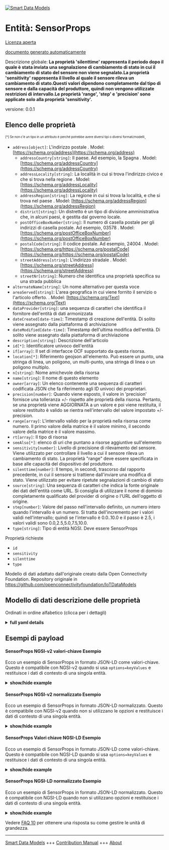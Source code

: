 <!-- 10-Header -->  
[![Smart Data Models](https://smartdatamodels.org/wp-content/uploads/2022/01/SmartDataModels_logo.png "Logo")](https://smartdatamodels.org)  
Entità: SensorProps  
===================<!-- /10-Header -->  
<!-- 15-License -->  
[Licenza aperta](https://github.com/smart-data-models//dataModel.OCF/blob/master/SensorProps/LICENSE.md)  
[documento generato automaticamente](https://docs.google.com/presentation/d/e/2PACX-1vTs-Ng5dIAwkg91oTTUdt8ua7woBXhPnwavZ0FxgR8BsAI_Ek3C5q97Nd94HS8KhP-r_quD4H0fgyt3/pub?start=false&loop=false&delayms=3000#slide=id.gb715ace035_0_60)  
<!-- /15-License -->  
<!-- 20-Description -->  
Descrizione globale: **La proprietà 'silenttime' rappresenta il periodo dopo il quale è stata inviata una segnalazione di cambiamento di stato in cui il cambiamento di stato del sensore non viene segnalato.La proprietà 'sensitivity' rappresenta il livello al quale il sensore rileva un cambiamento di stato.Questi valori dipendono completamente dal tipo di sensore e dalla capacità del produttore, quindi non vengono utilizzate restrizioni di intervallo.Le proprietà 'range', 'step' e 'precision' sono applicate solo alla proprietà 'sensitivity'.**  
versione: 0.0.1  
<!-- /20-Description -->  
<!-- 30-PropertiesList -->  

## Elenco delle proprietà  

<sup><sub>[*] Se non c'è un tipo in un attributo è perché potrebbe avere diversi tipi o diversi formati/modelli</sub></sup>.  
- `address[object]`: L'indirizzo postale  . Model: [https://schema.org/address](https://schema.org/address)	- `addressCountry[string]`: Il paese. Ad esempio, la Spagna  . Model: [https://schema.org/addressCountry](https://schema.org/addressCountry)  
	- `addressLocality[string]`: La località in cui si trova l'indirizzo civico e che si trova nella regione  . Model: [https://schema.org/addressLocality](https://schema.org/addressLocality)  
	- `addressRegion[string]`: La regione in cui si trova la località, e che si trova nel paese  . Model: [https://schema.org/addressRegion](https://schema.org/addressRegion)  
	- `district[string]`: Un distretto è un tipo di divisione amministrativa che, in alcuni paesi, è gestita dal governo locale.    
	- `postOfficeBoxNumber[string]`: Il numero di casella postale per gli indirizzi di casella postale. Ad esempio, 03578  . Model: [https://schema.org/postOfficeBoxNumber](https://schema.org/postOfficeBoxNumber)  
	- `postalCode[string]`: Il codice postale. Ad esempio, 24004  . Model: [https://schema.org/https://schema.org/postalCode](https://schema.org/https://schema.org/postalCode)  
	- `streetAddress[string]`: L'indirizzo stradale  . Model: [https://schema.org/streetAddress](https://schema.org/streetAddress)  
	- `streetNr[string]`: Numero che identifica una proprietà specifica su una strada pubblica    
- `alternateName[string]`: Un nome alternativo per questa voce  - `areaServed[string]`: L'area geografica in cui viene fornito il servizio o l'articolo offerto.  . Model: [https://schema.org/Text](https://schema.org/Text)- `dataProvider[string]`: una sequenza di caratteri che identifica il fornitore dell'entità di dati armonizzata  - `dateCreated[date-time]`: Timestamp di creazione dell'entità. Di solito viene assegnato dalla piattaforma di archiviazione  - `dateModified[date-time]`: Timestamp dell'ultima modifica dell'entità. Di solito viene assegnato dalla piattaforma di archiviazione  - `description[string]`: Descrizione dell'articolo  - `id[*]`: Identificatore univoco dell'entità  - `if[array]`: Il set di interfacce OCF supportato da questa risorsa.  - `location[*]`: Riferimento geojson all'elemento. Può essere un punto, una stringa di linea, un poligono, un multi-punto, una stringa di linea o un poligono multiplo.  - `n[string]`: Nome amichevole della risorsa  - `name[string]`: Il nome di questo elemento  - `owner[array]`: Un elenco contenente una sequenza di caratteri codificata JSON che fa riferimento agli ID univoci dei proprietari.  - `precision[number]`: Quando viene esposto, il valore in 'precision' fornisce una tolleranza +/- rispetto alle proprietà della risorsa. Pertanto, se una proprietà viene AGGIORNATA a un valore e poi viene restituita, il valore restituito è valido se rientra nell'intervallo del valore impostato +/- precision.  - `range[array]`: L'intervallo valido per la proprietà nella risorsa come numero. Il primo valore della matrice è il valore minimo, il secondo valore della matrice è il valore massimo.  - `rt[array]`: Il tipo di risorsa  - `seeAlso[*]`: elenco di uri che puntano a risorse aggiuntive sull'elemento  - `sensitivity[number]`: Livello di precisione di rilevamento del sensore. Viene utilizzato per controllare il livello a cui il sensore rileva un cambiamento di stato. La proprietà "range" deve essere specificata in base alle capacità del dispositivo del produttore.  - `silenttime[number]`: Il tempo, in secondi, trascorso dal rapporto precedente, in cui il sensore si trattiene dall'inviare una modifica di stato. Viene utilizzato per evitare ripetute segnalazioni di cambio di stato  - `source[string]`: Una sequenza di caratteri che indica la fonte originale dei dati dell'entità come URL. Si consiglia di utilizzare il nome di dominio completamente qualificato del provider di origine o l'URL dell'oggetto di origine.  - `step[number]`: Valore del passo nell'intervallo definito, un numero intero quando l'intervallo è un numero.  Si tratta dell'incremento per i valori validi nell'intervallo; quindi se l'intervallo è 0.0..10.0 e il passo è 2.5, i valori validi sono 0.0,2.5,5.0,7.5,10.0.  - `type[string]`: Tipo di entità NGSI. Deve essere SensorProps  <!-- /30-PropertiesList -->  
<!-- 35-RequiredProperties -->  
Proprietà richieste  
- `id`  - `sensitivity`  - `silenttime`  - `type`  <!-- /35-RequiredProperties -->  
<!-- 40-RequiredProperties -->  
Modello di dati adattato dall'originale creato dalla Open Connectivity Foundation. Repository originale in https://github.com/openconnectivityfoundation/IoTDataModels  
<!-- /40-RequiredProperties -->  
<!-- 50-DataModelHeader -->  
## Modello di dati descrizione delle proprietà  
Ordinati in ordine alfabetico (clicca per i dettagli)  
<!-- /50-DataModelHeader -->  
<!-- 60-ModelYaml -->  
<details><summary><strong>full yaml details</strong></summary>    
```yaml  
SensorProps:    
  description: 'This Resource describes the properties which guide the reporting of a state change of a Sensor.The Property ''silenttime'' represents the period after which a state change report was sent where the Sensor state change is not reported.The Property ''sensitivity'' represents the level at which the sensor detects a state change.These values are completely dependent on the type of Sensor and the manufacturer capability, so no range restrictions are used.The Properties ''range'', ''step'' and ''precision'' are only applied to the ''sensitivity'' Property.'    
  properties:    
    address:    
      description: The mailing address    
      properties:    
        addressCountry:    
          description: 'The country. For example, Spain'    
          type: string    
          x-ngsi:    
            model: https://schema.org/addressCountry    
            type: Property    
        addressLocality:    
          description: 'The locality in which the street address is, and which is in the region'    
          type: string    
          x-ngsi:    
            model: https://schema.org/addressLocality    
            type: Property    
        addressRegion:    
          description: 'The region in which the locality is, and which is in the country'    
          type: string    
          x-ngsi:    
            model: https://schema.org/addressRegion    
            type: Property    
        district:    
          description: 'A district is a type of administrative division that, in some countries, is managed by the local government'    
          type: string    
          x-ngsi:    
            type: Property    
        postOfficeBoxNumber:    
          description: 'The post office box number for PO box addresses. For example, 03578'    
          type: string    
          x-ngsi:    
            model: https://schema.org/postOfficeBoxNumber    
            type: Property    
        postalCode:    
          description: 'The postal code. For example, 24004'    
          type: string    
          x-ngsi:    
            model: https://schema.org/https://schema.org/postalCode    
            type: Property    
        streetAddress:    
          description: The street address    
          type: string    
          x-ngsi:    
            model: https://schema.org/streetAddress    
            type: Property    
        streetNr:    
          description: Number identifying a specific property on a public street    
          type: string    
          x-ngsi:    
            type: Property    
      type: object    
      x-ngsi:    
        model: https://schema.org/address    
        type: Property    
    alternateName:    
      description: An alternative name for this item    
      type: string    
      x-ngsi:    
        type: Property    
    areaServed:    
      description: The geographic area where a service or offered item is provided    
      type: string    
      x-ngsi:    
        model: https://schema.org/Text    
        type: Property    
    dataProvider:    
      description: A sequence of characters identifying the provider of the harmonised data entity    
      type: string    
      x-ngsi:    
        type: Property    
    dateCreated:    
      description: Entity creation timestamp. This will usually be allocated by the storage platform    
      format: date-time    
      type: string    
      x-ngsi:    
        type: Property    
    dateModified:    
      description: Timestamp of the last modification of the entity. This will usually be allocated by the storage platform    
      format: date-time    
      type: string    
      x-ngsi:    
        type: Property    
    description:    
      description: A description of this item    
      type: string    
      x-ngsi:    
        type: Property    
    id:    
      anyOf:    
        - description: Identifier format of any NGSI entity    
          maxLength: 256    
          minLength: 1    
          pattern: ^[\w\-\.\{\}\$\+\*\[\]`|~^@!,:\\]+$    
          type: string    
          x-ngsi:    
            type: Property    
        - description: Identifier format of any NGSI entity    
          format: uri    
          type: string    
          x-ngsi:    
            type: Property    
      description: Unique identifier of the entity    
      x-ngsi:    
        type: Property    
    if:    
      description: The OCF Interface set supported by this Resource    
      items:    
        enum:    
          - oic.if.rw    
          - oic.if.baseline    
        type: string    
      minItems: 2    
      readOnly: true    
      type: array    
      uniqueItems: true    
      x-ngsi:    
        type: Property    
    location:    
      description: 'Geojson reference to the item. It can be Point, LineString, Polygon, MultiPoint, MultiLineString or MultiPolygon'    
      oneOf:    
        - description: Geojson reference to the item. Point    
          properties:    
            bbox:    
              items:    
                type: number    
              minItems: 4    
              type: array    
            coordinates:    
              items:    
                type: number    
              minItems: 2    
              type: array    
            type:    
              enum:    
                - Point    
              type: string    
          required:    
            - type    
            - coordinates    
          title: GeoJSON Point    
          type: object    
          x-ngsi:    
            type: GeoProperty    
        - description: Geojson reference to the item. LineString    
          properties:    
            bbox:    
              items:    
                type: number    
              minItems: 4    
              type: array    
            coordinates:    
              items:    
                items:    
                  type: number    
                minItems: 2    
                type: array    
              minItems: 2    
              type: array    
            type:    
              enum:    
                - LineString    
              type: string    
          required:    
            - type    
            - coordinates    
          title: GeoJSON LineString    
          type: object    
          x-ngsi:    
            type: GeoProperty    
        - description: Geojson reference to the item. Polygon    
          properties:    
            bbox:    
              items:    
                type: number    
              minItems: 4    
              type: array    
            coordinates:    
              items:    
                items:    
                  items:    
                    type: number    
                  minItems: 2    
                  type: array    
                minItems: 4    
                type: array    
              type: array    
            type:    
              enum:    
                - Polygon    
              type: string    
          required:    
            - type    
            - coordinates    
          title: GeoJSON Polygon    
          type: object    
          x-ngsi:    
            type: GeoProperty    
        - description: Geojson reference to the item. MultiPoint    
          properties:    
            bbox:    
              items:    
                type: number    
              minItems: 4    
              type: array    
            coordinates:    
              items:    
                items:    
                  type: number    
                minItems: 2    
                type: array    
              type: array    
            type:    
              enum:    
                - MultiPoint    
              type: string    
          required:    
            - type    
            - coordinates    
          title: GeoJSON MultiPoint    
          type: object    
          x-ngsi:    
            type: GeoProperty    
        - description: Geojson reference to the item. MultiLineString    
          properties:    
            bbox:    
              items:    
                type: number    
              minItems: 4    
              type: array    
            coordinates:    
              items:    
                items:    
                  items:    
                    type: number    
                  minItems: 2    
                  type: array    
                minItems: 2    
                type: array    
              type: array    
            type:    
              enum:    
                - MultiLineString    
              type: string    
          required:    
            - type    
            - coordinates    
          title: GeoJSON MultiLineString    
          type: object    
          x-ngsi:    
            type: GeoProperty    
        - description: Geojson reference to the item. MultiLineString    
          properties:    
            bbox:    
              items:    
                type: number    
              minItems: 4    
              type: array    
            coordinates:    
              items:    
                items:    
                  items:    
                    items:    
                      type: number    
                    minItems: 2    
                    type: array    
                  minItems: 4    
                  type: array    
                type: array    
              type: array    
            type:    
              enum:    
                - MultiPolygon    
              type: string    
          required:    
            - type    
            - coordinates    
          title: GeoJSON MultiPolygon    
          type: object    
          x-ngsi:    
            type: GeoProperty    
      x-ngsi:    
        type: GeoProperty    
    n:    
      description: Friendly name of the Resource    
      maxLength: 64    
      readOnly: true    
      type: string    
      x-ngsi:    
        type: Property    
    name:    
      description: The name of this item    
      type: string    
      x-ngsi:    
        type: Property    
    owner:    
      description: A List containing a JSON encoded sequence of characters referencing the unique Ids of the owner(s)    
      items:    
        anyOf:    
          - description: Identifier format of any NGSI entity    
            maxLength: 256    
            minLength: 1    
            pattern: ^[\w\-\.\{\}\$\+\*\[\]`|~^@!,:\\]+$    
            type: string    
            x-ngsi:    
              type: Property    
          - description: Identifier format of any NGSI entity    
            format: uri    
            type: string    
            x-ngsi:    
              type: Property    
        description: Unique identifier of the entity    
        x-ngsi:    
          type: Property    
      type: array    
      x-ngsi:    
        type: Property    
    precision:    
      description: 'When exposed the value in ''precision'' provides a +/- tolerance against the Properties in the Resource. Thus if a Property is UPDATED to a value and that Property then RETRIEVED, the RETRIEVED value is valid if in the range of the set value +/- precision'    
      readOnly: true    
      type: number    
      x-ngsi:    
        type: Property    
    range:    
      description: 'The valid range for the Property in the Resource as a number. The first value in the array is the minimum value, the second value in the array is the maximum value'    
      items:    
        type: number    
      maxItems: 2    
      minItems: 2    
      readOnly: true    
      type: array    
      x-ngsi:    
        type: Property    
    rt:    
      description: The Resource Type    
      items:    
        enum:    
          - oic.r.sensor.props    
        maxLength: 64    
        type: string    
      minItems: 1    
      readOnly: true    
      type: array    
      uniqueItems: true    
      x-ngsi:    
        type: Property    
    seeAlso:    
      description: list of uri pointing to additional resources about the item    
      oneOf:    
        - items:    
            format: uri    
            type: string    
          minItems: 1    
          type: array    
        - format: uri    
          type: string    
      x-ngsi:    
        type: Property    
    sensitivity:    
      description: The level of the detection accuracy of the Sensor. This is used to control the level at which the Sensor detects a state change. The 'range' Property should be specified per manufacturer device capabilities    
      type: number    
      x-ngsi:    
        type: Property    
    silenttime:    
      description: The time in seconds from the previous report that the Sensor restrains from sending a state change. This is used to avoid repeated state change reports    
      type: number    
      x-ngsi:    
        type: Property    
    source:    
      description: 'A sequence of characters giving the original source of the entity data as a URL. Recommended to be the fully qualified domain name of the source provider, or the URL to the source object'    
      type: string    
      x-ngsi:    
        type: Property    
    step:    
      description: 'Step value across the defined range an integer when the range is a number.  This is the increment for valid values across the range; so if range is 0.0..10.0 and step is 2.5 then valid values are 0.0,2.5,5.0,7.5,10.0'    
      readOnly: true    
      type: number    
      x-ngsi:    
        type: Property    
    type:    
      description: NGSI entity type. It has to be SensorProps    
      enum:    
        - SensorProps    
      type: string    
      x-ngsi:    
        type: Property    
  required:    
    - silenttime    
    - sensitivity    
    - id    
    - type    
  type: object    
  x-derived-from: https://raw.githubusercontent.com/openconnectivityfoundation/IoTDataModels/master/SensorPropsResURI.swagger.json    
  x-disclaimer: 'Redistribution and use in source and binary forms, with or without modification, are permitted  provided that the license conditions are met. Copyleft (c) 2022 Contributors to Smart Data Models Program'    
  x-license-url: https://github.com/smart-data-models/dataModel.OCF/blob/master/SensorProps/LICENSE.md    
  x-model-schema: https://smart-data-models.github.io/dataModel.OCF/SensorProps/schema.json    
  x-model-tags: OCF    
  x-version: 0.0.1    
```  
</details>    
<!-- /60-ModelYaml -->  
<!-- 70-MiddleNotes -->  
<!-- /70-MiddleNotes -->  
<!-- 80-Examples -->  
## Esempi di payload  
#### SensorProps NGSI-v2 valori-chiave Esempio  
Ecco un esempio di SensorProps in formato JSON-LD come valori-chiave. Questo è compatibile con NGSI-v2 quando si usa `options=keyValues` e restituisce i dati di contesto di una singola entità.  
<details><summary><strong>show/hide example</strong></summary>    
```json  
{  
    "id": "urn:ngsi-ld:SensorProps:id:YESK:52293597",  
    "dateCreated": "1983-01-30T05:35:37Z",  
    "dateModified": "1981-06-21T03:52:14Z",  
    "source": "Air present skin away rule. Pa",  
    "name": "Democratic blue",  
    "alternateName": "Short until wait. Attention friend data within. Student draw this leave back.",  
    "description": "Life scene discuss choice officer customer little force. Rule significant business foot speech. Agree final happen similar.",  
    "dataProvider": "Lose they weight growth certain financial. Only effect born explain too western tree. Song great theory evening. Prove stay toward improve also happy catch.",  
    "owner": [  
        "urn:ngsi-ld:SensorProps:items:RRQL:54909527",  
        "urn:ngsi-ld:SensorProps:items:RAJU:77143332"  
    ],  
    "seeAlso": [  
        "urn:ngsi-ld:SensorProps:items:JMLR:39881665"  
    ],  
    "location": {  
        "type": "Point",  
        "coordinates": [  
            -70.014934,  
            3.829985  
        ]  
    },  
    "address": {  
        "streetAddress": "Learn hospital newspaper ahead music agreement bed nation. Drop sort cultural success star idea that say.",  
        "addressLocality": "Edge woman maintain woman visit product. Really capital color group memory. Adm",  
        "addressRegion": "The probably skin about continue field grow. Hand sense compare director already education. Ask night course.",  
        "addressCountry": "Federal young walk baby hair. Foot pressure th",  
        "postalCode": "Democratic game community law listen couple. ",  
        "postOfficeBoxNumber": "Unit lose action over national. Already kind system treat.",  
        "streetNr": "Build total appear staff health consider nearly. Name sure ",  
        "district": "Garden central agreement form foreign charge. Student everything such TV."  
    },  
    "areaServed": "Some various early place. Into surface any which responsibility record different along. Well standard",  
    "rt": [  
        "oic.r.sensor.props"  
    ],  
    "silenttime": 864,  
    "sensitivity": 117.8,  
    "n": "Quite wid",  
    "range": [  
        802.9,  
        881.6  
    ],  
    "step": 817.8,  
    "precision": 303.4,  
    "if": [  
        "oic.if.rw",  
        "oic.if.baseline"  
    ],  
    "type": "SensorProps"  
}  
```  
</details>  
#### SensorProps NGSI-v2 normalizzato Esempio  
Ecco un esempio di SensorProps in formato JSON-LD normalizzato. Questo è compatibile con NGSI-v2 quando non si utilizzano le opzioni e restituisce i dati di contesto di una singola entità.  
<details><summary><strong>show/hide example</strong></summary>    
```json  
{  
    "id": "urn:ngsi-ld:SensorProps:id:YESK:52293597",  
    "dateCreated": {  
        "type": "DateTime",  
        "value": "1983-01-30T05:35:37Z"  
    },  
    "dateModified": {  
        "type": "DateTime",  
        "value": "1981-06-21T03:52:14Z"  
    },  
    "source": {  
        "type": "Text",  
        "value": "Air present skin away rule. Pa"  
    },  
    "name": {  
        "type": "Text",  
        "value": "Democratic blue"  
    },  
    "alternateName": {  
        "type": "Text",  
        "value": "Short until wait. Attention friend data within. Student draw this leave back."  
    },  
    "description": {  
        "type": "Text",  
        "value": "Life scene discuss choice officer customer little force. Rule significant business foot speech. Agree final happen similar."  
    },  
    "dataProvider": {  
        "type": "Text",  
        "value": "Lose they weight growth certain financial. Only effect born explain too western tree. Song great theory evening. Prove stay toward improve also happy catch."  
    },  
    "owner": {  
        "type": "StructuredValue",  
        "value": [  
            "urn:ngsi-ld:SensorProps:items:RRQL:54909527",  
            "urn:ngsi-ld:SensorProps:items:RAJU:77143332"  
        ]  
    },  
    "seeAlso": {  
        "type": "StructuredValue",  
        "value": [  
            "urn:ngsi-ld:SensorProps:items:JMLR:39881665"  
        ]  
    },  
    "location": {  
        "type": "geo:json",  
        "value": {  
            "type": "Point",  
            "coordinates": [  
                -70.014934,  
                3.829985  
            ]  
        }  
    },  
    "address": {  
        "type": "StructuredValue",  
        "value": {  
            "streetAddress": "Learn hospital newspaper ahead music agreement bed nation. Drop sort cultural success star idea that say.",  
            "addressLocality": "Edge woman maintain woman visit product. Really capital color group memory. Adm",  
            "addressRegion": "The probably skin about continue field grow. Hand sense compare director already education. Ask night course.",  
            "addressCountry": "Federal young walk baby hair. Foot pressure th",  
            "postalCode": "Democratic game community law listen couple. ",  
            "postOfficeBoxNumber": "Unit lose action over national. Already kind system treat.",  
            "streetNr": "Build total appear staff health consider nearly. Name sure ",  
            "district": "Garden central agreement form foreign charge. Student everything such TV."  
        }  
    },  
    "areaServed": {  
        "type": "Text",  
        "value": "Some various early place. Into surface any which responsibility record different along. Well standard"  
    },  
    "rt": {  
        "type": "StructuredValue",  
        "value": [  
            "oic.r.sensor.props"  
        ]  
    },  
    "silenttime": {  
        "type": "Number",  
        "value": 864  
    },  
    "sensitivity": {  
        "type": "Number",  
        "value": 117.8  
    },  
    "n": {  
        "type": "Text",  
        "value": "Quite wid"  
    },  
    "range": {  
        "type": "StructuredValue",  
        "value": [  
            802.9,  
            881.6  
        ]  
    },  
    "step": {  
        "type": "Number",  
        "value": 817.8  
    },  
    "precision": {  
        "type": "Number",  
        "value": 303.4  
    },  
    "if": {  
        "type": "StructuredValue",  
        "value": [  
            "oic.if.rw",  
            "oic.if.baseline"  
        ]  
    },  
    "type": "SensorProps"  
}  
```  
</details>  
#### SensorProps Valori chiave NGSI-LD Esempio  
Ecco un esempio di SensorProps in formato JSON-LD come valori-chiave. Questo è compatibile con NGSI-LD quando si usa `options=keyValues` e restituisce i dati di contesto di una singola entità.  
<details><summary><strong>show/hide example</strong></summary>    
```json  
{  
    "id": "urn:ngsi-ld:SensorProps:id:YESK:52293597",  
    "dateCreated": "1983-01-30T05:35:37Z",  
    "dateModified": "1981-06-21T03:52:14Z",  
    "source": "Air present skin away rule. Pa",  
    "name": "Democratic blue",  
    "alternateName": "Short until wait. Attention friend data within. Student draw this leave back.",  
    "description": "Life scene discuss choice officer customer little force. Rule significant business foot speech. Agree final happen similar.",  
    "dataProvider": "Lose they weight growth certain financial. Only effect born explain too western tree. Song great theory evening. Prove stay toward improve also happy catch.",  
    "owner": [  
        "urn:ngsi-ld:SensorProps:items:RRQL:54909527",  
        "urn:ngsi-ld:SensorProps:items:RAJU:77143332"  
    ],  
    "seeAlso": [  
        "urn:ngsi-ld:SensorProps:items:JMLR:39881665"  
    ],  
    "location": {  
        "type": "Point",  
        "coordinates": [  
            -70.014934,  
            3.829985  
        ]  
    },  
    "address": {  
        "streetAddress": "Learn hospital newspaper ahead music agreement bed nation. Drop sort cultural success star idea that say.",  
        "addressLocality": "Edge woman maintain woman visit product. Really capital color group memory. Adm",  
        "addressRegion": "The probably skin about continue field grow. Hand sense compare director already education. Ask night course.",  
        "addressCountry": "Federal young walk baby hair. Foot pressure th",  
        "postalCode": "Democratic game community law listen couple. ",  
        "postOfficeBoxNumber": "Unit lose action over national. Already kind system treat.",  
        "streetNr": "Build total appear staff health consider nearly. Name sure ",  
        "district": "Garden central agreement form foreign charge. Student everything such TV."  
    },  
    "areaServed": "Some various early place. Into surface any which responsibility record different along. Well standard",  
    "rt": [  
        "oic.r.sensor.props"  
    ],  
    "silenttime": 864,  
    "sensitivity": 117.8,  
    "n": "Quite wid",  
    "range": [  
        802.9,  
        881.6  
    ],  
    "step": 817.8,  
    "precision": 303.4,  
    "if": [  
        "oic.if.rw",  
        "oic.if.baseline"  
    ],  
    "type": "SensorProps",  
    "@context": [  
        "https://smartdatamodels.org/context.jsonld"  
    ]  
}  
```  
</details>  
#### SensorProps NGSI-LD normalizzato Esempio  
Ecco un esempio di SensorProps in formato JSON-LD normalizzato. Questo è compatibile con NGSI-LD quando non si utilizzano opzioni e restituisce i dati di contesto di una singola entità.  
<details><summary><strong>show/hide example</strong></summary>    
```json  
{  
    "id": "urn:ngsi-ld:SensorProps:id:YESK:52293597",  
    "dateCreated": {  
        "type": "Property",  
        "value": {  
            "@type": "DateTime",  
            "@value": "1983-01-30T05:35:37Z"  
        }  
    },  
    "dateModified": {  
        "type": "Property",  
        "value": {  
            "@type": "DateTime",  
            "@value": "1981-06-21T03:52:14Z"  
        }  
    },  
    "source": {  
        "type": "Property",  
        "value": "Air present skin away rule. Pa"  
    },  
    "name": {  
        "type": "Property",  
        "value": "Democratic blue"  
    },  
    "alternateName": {  
        "type": "Property",  
        "value": "Short until wait. Attention friend data within. Student draw this leave back."  
    },  
    "description": {  
        "type": "Property",  
        "value": "Life scene discuss choice officer customer little force. Rule significant business foot speech. Agree final happen similar."  
    },  
    "dataProvider": {  
        "type": "Property",  
        "value": "Lose they weight growth certain financial. Only effect born explain too western tree. Song great theory evening. Prove stay toward improve also happy catch."  
    },  
    "owner": {  
        "type": "Property",  
        "value": [  
            "urn:ngsi-ld:SensorProps:items:RRQL:54909527",  
            "urn:ngsi-ld:SensorProps:items:RAJU:77143332"  
        ]  
    },  
    "seeAlso": {  
        "type": "Property",  
        "value": [  
            "urn:ngsi-ld:SensorProps:items:JMLR:39881665"  
        ]  
    },  
    "location": {  
        "type": "GeoProperty",  
        "value": {  
            "type": "Point",  
            "coordinates": [  
                -70.014934,  
                3.829985  
            ]  
        }  
    },  
    "address": {  
        "type": "Property",  
        "value": {  
            "streetAddress": "Learn hospital newspaper ahead music agreement bed nation. Drop sort cultural success star idea that say.",  
            "addressLocality": "Edge woman maintain woman visit product. Really capital color group memory. Adm",  
            "addressRegion": "The probably skin about continue field grow. Hand sense compare director already education. Ask night course.",  
            "addressCountry": "Federal young walk baby hair. Foot pressure th",  
            "postalCode": "Democratic game community law listen couple. ",  
            "postOfficeBoxNumber": "Unit lose action over national. Already kind system treat.",  
            "streetNr": "Build total appear staff health consider nearly. Name sure ",  
            "district": "Garden central agreement form foreign charge. Student everything such TV."  
        }  
    },  
    "areaServed": {  
        "type": "Property",  
        "value": "Some various early place. Into surface any which responsibility record different along. Well standard"  
    },  
    "rt": {  
        "type": "Property",  
        "value": [  
            "oic.r.sensor.props"  
        ]  
    },  
    "silenttime": {  
        "type": "Property",  
        "value": 864  
    },  
    "sensitivity": {  
        "type": "Property",  
        "value": 117.8  
    },  
    "n": {  
        "type": "Property",  
        "value": "Quite wid"  
    },  
    "range": {  
        "type": "Property",  
        "value": [  
            802.9,  
            881.6  
        ]  
    },  
    "step": {  
        "type": "Property",  
        "value": 817.8  
    },  
    "precision": {  
        "type": "Property",  
        "value": 303.4  
    },  
    "if": {  
        "type": "Property",  
        "value": [  
            "oic.if.rw",  
            "oic.if.baseline"  
        ]  
    },  
    "type": "SensorProps",  
    "@context": [  
        "https://smartdatamodels.org/context.jsonld"  
    ]  
}  
```  
</details><!-- /80-Examples -->  
<!-- 90-FooterNotes -->  
<!-- /90-FooterNotes -->  
<!-- 95-Units -->  
Vedere [FAQ 10](https://smartdatamodels.org/index.php/faqs/) per ottenere una risposta su come gestire le unità di grandezza.  
<!-- /95-Units -->  
<!-- 97-LastFooter -->  
---  
[Smart Data Models](https://smartdatamodels.org) +++ [Contribution Manual](https://bit.ly/contribution_manual) +++ [About](https://bit.ly/Introduction_SDM)<!-- /97-LastFooter -->  
